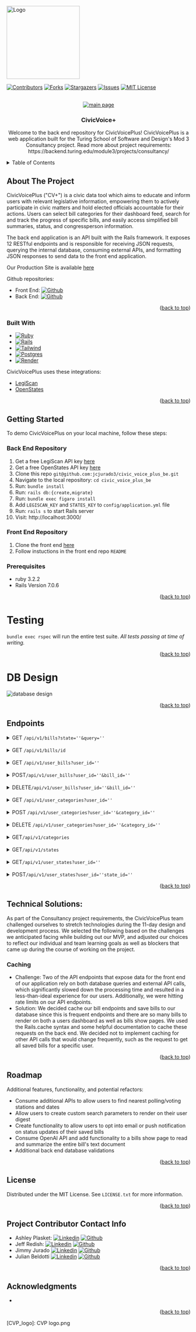 <a name="readme-top"></a>

<!-- PROJECT SHIELDS -->
<img src="CVP logo.png" alt="Logo" width="200" height="200" margin="0">

[![Contributors][contributors-shield]][contributors-url]
[![Forks][forks-shield]][forks-url]
[![Stargazers][stars-shield]][stars-url]
[![Issues][issues-shield]][issues-url]
[![MIT License][license-shield]][license-url]


<!-- PROJECT LOGO -->
<br />
<div align="center">
  <a href="https://civic-voice-plus-fe.onrender.com/">
    <img src="CVP main.png" alt="main page">
  </a>

<h3 align="center">CivicVoice+</h3>

  <p align="center">
    Welcome to the back end repository for CivicVoicePlus!
    CivicVoicePlus is a web application built for the Turing School of Software and Design's Mod 3 Consultancy project. Read more about project requirements: https://backend.turing.edu/module3/projects/consultancy/
  </p>
</div>



<!-- TABLE OF CONTENTS -->
<details>
  <summary>Table of Contents</summary>
  <ol>
    <li>
      <a href="#about-the-project">About The Project</a>
      <ul>
        <li><a href="#built-with">Built With</a></li>
      </ul>
    </li>
    <li>
      <a href="#getting-started">Getting Started</a>
      <ul>
        <li><a href="#prerequisites">Prerequisites</a></li>
        <li><a href="#Back End Repository">Back End Repository</a></li>
        <li><a href="#Front End Repository">Front End Repository</a></li>
      </ul>
    </li>
    <li><a href="#testing">Testing</a></li>
    <li><a href="#DB Design">DB Design</a></li>
    <li><a href="#Endpoints">Endpoints</a></li>
    <li><a href="#Technical Solutions">Technical Solutions</a></li>
    <li><a href="#Roadmap">Roadmap</a></li>
    <li><a href="#license">License</a></li>
    <li><a href="#Project Contributor Contact Info">Project Contributor Contact Info</a></li>
    <li><a href="#acknowledgments">Acknowledgments</a></li>
  </ol>
</details>



<!-- ABOUT THE PROJECT -->
## About The Project

CivicVoicePlus ("CV+") is a civic data tool which aims to educate and inform users with relevant legislative information, empowering them to actively participate in civic matters and hold elected officials accountable for their actions. Users can select bill categories for their dashboard feed, search for and track the progress of specific bills, and easily access simplified bill summaries, status, and congressperson information.

The back end application is an API built with the Rails framework. It exposes 12 RESTful endpoints and is responsible for receiving JSON requests, querying the internal database, consuming external APIs, and formatting JSON responses to send data to the front end application.

Our Production Site is available [here](https://civic-voice-plus-fe.onrender.com/)

Github repositories:
* Front End: [![Github][Github]][project-fe-gh-url]
* Back End:  [![Github][Github]][project-be-gh-url]

<p align="right">(<a href="#readme-top">back to top</a>)</p>



### Built With

* [![Ruby][Ruby]][Ruby-url]
* [![Rails][Rails]][Rails-url]
* [![Tailwind][Tailwind]][Tailwind-url]
* [![Postgres][Postgres]][Postgres-url]
* [![Render][Render]][Render-url]
<!-- * [![Heroku][Heroku]][Heroku-url]
* [![CircleCI][CircleCI]][CircleCI-url] -->

CivicVoicePlus uses these integrations:
* [LegiScan](https://legiscan.com/)
* [OpenStates](https://open.pluralpolicy.com/)

<p align="right">(<a href="#readme-top">back to top</a>)</p>



<!-- GETTING STARTED -->
## Getting Started

To demo CivicVoicePlus on your local machine, follow these steps:

### Back End Repository
1. Get a free LegiScan API key [here](https://legiscan.com/user/register)
1. Get a free OpenStates API key [here](https://open.pluralpolicy.com/accounts/signup/)
1. Clone this repo `git@github.com:jcjurado3/civic_voice_plus_be.git`
1. Navigate to the local repository: `cd civic_voice_plus_be`
1. Run: `bundle install`
1. Run: `rails db:{create,migrate}`
1. Run: `bundle exec figaro install`
1. Add `LEGISCAN_KEY` and `STATES_KEY` to `config/application.yml` file
1. Run: `rails s` to start Rails server
1. Visit: http://localhost:3000/

### Front End Repository
1. Clone the front end [here](https://github.com/jcjurado3/civic_voice_plus_fe)
1. Follow instuctions in the front end repo `README`


### Prerequisites

* ruby 3.2.2
* Rails Version 7.0.6

<p align="right">(<a href="#readme-top">back to top</a>)</p>

<!-- Testing -->
# Testing

`bundle exec rspec` will run the entire test suite. *All tests passing at time of writing.*
<p align="right">(<a href="#readme-top">back to top</a>)</p>

<!-- DB Design -->
# DB Design
![database design](<CVP BE schema.png>)

<p align="right">(<a href="#readme-top">back to top</a>)</p>

<!-- Endpoints -->
## Endpoints
<details>
<summary>GET <code>/api/v1/bills?state=''&query=''</code></summary>
<br>

    {
      "data": [
        {
        "id": "0",
        "type": "bill",
        "attributes": {
            "state": "FL",
            "bill_number": "H1234",
            "bill_id": 1234567,
            "text_url": "https://legiscan.com/FL/text/H1234/2023",
            "last_action_date": "2023-07-07",
            "last_action": "Chapter No. 2023-123",
            "title": "HealthCare District Chapter, Healthcare",
            "status": null,
            "description": null,
            "sponsors": null,
            "texts": null
            }
        }, ...]}


</details>
<br>
<details>
<summary>GET <code>/api/v1/bills/id</code></summary>
<br>

    {
      "data": {
        "id": "1722281",
        "type": "bill",
        "attributes": {
            "state": "FL",
            "bill_number": "H1234",
            "bill_id": 1234567,
            "text_url": null,
            "last_action_date": null,
            "last_action": null,
            "title": "HealthCare District Chapter",
            "status": 4,
            "description": "simple description of bill.",
            "sponsors": [
                {
                "people_id": 2345,
                "name": "Taylor Doe",
                "first_name": "Taylor",
                "last_name": "Doe",
                "ballotpedia": "Taylor_Doe"
                }, ...],
            "texts": [
                {
                "doc_id": 3456789,
                "url": "https://legiscan.com/FL/text/H1234/id/3456789"
                }, ...]
        }
      }
    }

</details>
<br>
<details>
<summary>GET <code>/api/v1/user_bills?user_id=''</code></summary>
<br>

    {
      "data": [{
        "id": "1722281",
        "type": "bill",
        "attributes": {
            "state": "FL",
            "bill_number": "H1234",
            "bill_id": 1234567,
            "text_url": null,
            "last_action_date": null,
            "last_action": null,
            "title": "HealthCare District Chapter",
            "status": 4,
            "description": "simple description of bill.",
            "sponsors": [
                {
                "people_id": 2345,
                "name": "Taylor Doe",
                "first_name": "Taylor",
                "last_name": "Doe",
                "ballotpedia": "Taylor_Doe"
                }, ...],
            "texts": [
                {
                "doc_id": 3456789,
                "url": "https://legiscan.com/FL/text/H1234/id/3456789"
                }, ...]
        }
      }]
    }


</details>
<br>
<details>
<summary>POST<code>/api/v1/user_bills?user_id=''&bill_id=''</code></summary>
<br>

    {
      data:{
        id: "25",
        type: "user_bill",
        attributes: {
          user_id: 1,
          bill_id: 25
        }
      }
    }


</details>
<br>

<details>
<summary>DELETE<code>/api/v1/user_bills?user_id=''&bill_id=''</code></summary>
<br>

    {   }

</details>
<br>

<details>
<summary>GET <code>/api/v1/user_categories?user_id=''</code></summary>
<br>

    {
      data: [
        {
          id: "1",
          type: "category",
          attributes: {
            :name=>"artificial intelligence"
            }
        },
        {
          id: "2",
          type: "category",
          attributes: {
            :name=>"climate"
            }
        }
      ]
    }


</details>
<br>

<details>
<summary>POST <code>/api/v1/user_categories?user_id=''&category_id=''</code></summary>
<br>

    {
      data: {
        id: "5",
        type: "user_category",
        attributes: {
          user_id: 1,
          category_id: 5
          }
      }
    }


</details>
<br>

<details>
<summary>DELETE <code>/api/v1/user_categories?user_id=''&category_id=''</code></summary>
<br>

    {   }

</details>
<br>

<details>
<summary>GET<code>/api/v1/categories</code></summary>
<br>

    {
      data: [{
        id: "1",
        type: "category",
        attributes: {
          name: "climate"
        }
      },
      ...
      ]
    }

</details>
<br>

<details>
<summary>GET<code>/api/v1/states</code></summary>
<br>

    {
      data: [{
        id: "1",
        type: "state",
        attributes: {
          state_abbr: "ND",
          state_name: "North Dakota"
        }
      },
      ...]
    }

</details>
<br>

<details>
<summary>GET<code>/api/v1/user_states?user_id=''</code></summary>
<br>

    {
      data: [{
        id: "39",
        type: "state",
        attributes: {
          state_abbr: "ND",
          state_name: "North Dakota"
        }
      },
      ...]
    }

</details>
<br>

<details>
<summary>POST<code>/api/v1/user_states?user_id=''state_id=''</code></summary>
<br>

    {
      data: {
        id: "1",
        type: "user_state",
        attributes: {
          user_id: 1,
          state_id: 39
        }
      }
    }

</details>


<p align="right">(<a href="#readme-top">back to top</a>)</p>

<!-- Technical Solutions -->
## Technical Solutions:
As part of the Consultancy project requirements, the CivicVoicePlus team challenged ourselves to stretch technologies during the 11-day design and development process. We selected the following based on the challenges we anticipated facing while building out our MVP, and adjusted our choices to reflect our individual and team learning goals as well as blockers that came up during the course of working on the project.

### Caching
* Challenge: Two of the API endpoints that expose data for the front end of our application rely on both database queries and external API calls, which significantly slowed down the processing time and resulted in a less-than-ideal experience for our users. Additionally, we were hitting rate limits on our API endpoints.
* Solution: We decided cache our bill endpoints and save bills to our database since this is frequent endpoints and there are so many bills to render on both a users dashboard as well as bills show pages. We used the Rails.cache syntax and some helpful documentation to cache these requests on the back end. We decided not to implement caching for other API calls that would change frequently, such as the request to get all saved bills for a specific user.

<p align="right">(<a href="#readme-top">back to top</a>)</p>

<!-- Roadmap -->
## Roadmap
Additional features, functionality, and potential refactors:
  * Consume additional APIs to allow users to find nearest polling/voting stations and dates
  * Allow users to create custom search parameters to render on their user digest
  * Create functionality to allow users to opt into email or push notification on status updates of their saved bills
  * Consume OpenAI API and add functionality to a bills show page to read and summarize the entire bill's text document
  * Additional back end database validations

<p align="right">(<a href="#readme-top">back to top</a>)</p>

<!-- LICENSE -->
## License

Distributed under the MIT License. See `LICENSE.txt` for more information.

<p align="right">(<a href="#readme-top">back to top</a>)</p>


<!-- CONTACT -->
## Project Contributor Contact Info
* Ashley Plasket: [![Linkedin][Linkedin-shield]][ashley-li-url] [![Github][Github]][ashley-gh-url]
* Jeff Redish:   [![Linkedin][Linkedin-shield]][jeff-li-url] [![Github][Github]][jeff-gh-url]
* Jimmy Jurado [![Linkedin][Linkedin-shield]][jimmy-li-url] [![Github][Github]][jimmy-gh-url]
* Julian Beldotti [![Linkedin][Linkedin-shield]][julian-li-url] [![Github][Github]][julian-gh-url]

<p align="right">(<a href="#readme-top">back to top</a>)</p>


<!-- ACKNOWLEDGMENTS -->
## Acknowledgments

* []()

<p align="right">(<a href="#readme-top">back to top</a>)</p>


<!-- MARKDOWN LINKS & IMAGES -->
<!-- https://www.markdownguide.org/basic-syntax/#reference-style-links -->
[contributors-shield]: https://img.shields.io/github/contributors/jcjurado3/civic_voice_plus_be.svg?style=for-the-badge
[contributors-url]: https://github.com/jcjurado3/civic_voice_plus_be/graphs/contributors
[forks-shield]: https://img.shields.io/github/forks/jcjurado3/civic_voice_plus_be.svg?style=for-the-badge
[forks-url]: https://github.com/jcjurado3/civic_voice_plus_be/network/members
[stars-shield]: https://img.shields.io/github/stars/jcjurado3/civic_voice_plus_be.svg?style=for-the-badge
[stars-url]: https://github.com/jcjurado3/civic_voice_plus_be/stargazers
[issues-shield]: https://img.shields.io/github/issues/jcjurado3/civic_voice_plus_be.svg?style=for-the-badge
[issues-url]: https://github.com/jcjurado3/civic_voice_plus_be/issues
[license-shield]: https://img.shields.io/github/license/jcjurado3/civic_voice_plus_be.svg?style=for-the-badge
[license-url]: https://github.com/jcjurado3/civic_voice_plus_be/blob/main/LICENSE.txt
[linkedin-shield]: https://img.shields.io/badge/LinkedIn-0077B5?style=for-the-badge&logo=linkedin&logoColor=white
[ashley-li-url]: https://www.linkedin.com/in/ashley-plasket/
[jeff-li-url]: https://www.linkedin.com/in/jredish/
[jimmy-li-url]: https://www.linkedin.com/in/jimmy-jurado-093568131/
[julian-li-url]: https://www.linkedin.com/in/julian-beldotti-1a427824/
[Github]: https://img.shields.io/badge/GitHub-100000?style=for-the-badge&logo=github&logoColor=white
[project-fe-gh-url]: https://github.com/jcjurado3/civic_voice_plus_fe
[project-be-gh-url]: https://github.com/jcjurado3/civic_voice_plus_be
[ashley-gh-url]: https://github.com/aplasket
[jeff-gh-url]: https://github.com/Jredish11
[jimmy-gh-url]: https://github.com/jcjurado3
[julian-gh-url]: https://github.com/JCBeldo
[Ruby]: https://img.shields.io/badge/Ruby-CC342D?style=for-the-badge&logo=ruby&logoColor=white
[Ruby-url]: https://www.ruby-lang.org/en/
[Tailwind]: https://img.shields.io/badge/Tailwind-191970?style=for-the-badge&logo=tailwindcss&logoColor=white
[Tailwind-url]: https://tailwindcss.com/
[Rails]: https://img.shields.io/badge/Ruby_on_Rails-CC0000?style=for-the-badge&logo=ruby-on-rails&logoColor=white
[Rails-url]: https://rubyonrails.org/
[Postgres]: https://img.shields.io/badge/PostgreSQL-316192?style=for-the-badge&logo=postgresql&logoColor=white
[Postgres-url]: https://www.postgresql.org/
[UnSplash]: https://img.shields.io/badge/Unsplash-C0C0C0?style=for-the-badge&logo=unsplash&logoColor=white
[UnSplash-url]: https://unsplash.com/
[Render]: https://img.shields.io/badge/Render-1E90FF?style=for-the-badge&logo=render&logoColor=white
[Render-url]: https://render.com/
[Heroku]: https://img.shields.io/badge/Heroku-430098?style=for-the-badge&logo=heroku&logoColor=white
[Heroku-url]: https://devcenter.heroku.com/articles/getting-started-with-rails7
[CircleCI]: https://img.shields.io/badge/circleci-343434?style=for-the-badge&logo=circleci&logoColor=white
[CircleCI-url]: https://circleci.com/
[CVP_logo]: CVP logo.png